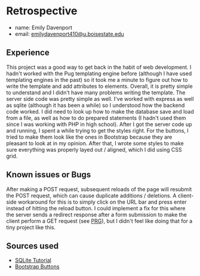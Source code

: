 # Retrospective

- name: Emily Davenport
- email: emilydavenport410@u.boisestate.edu

## Experience

This project was a good way to get back in the habit of web development. I hadn't worked with the Pug templating engine before (although I have used templating engines in the past) so it took me a minute to figure out how to write the template and add attributes to elements. Overall, it is pretty simple to understand and I didn't have many problems writing the template. The server side code was pretty simple as well. I've worked with express as well as sqlite (although it has been a while) so I understood how the backend code worked. I did need to look up how to make the database save and load from a file, as well as how to do prepared statements (I hadn't used them since I was working with PHP in high school). After I got the server code up and running, I spent a while trying to get the styles right. For the buttons, I tried to make them look like the ones in Bootstrap because they are pleasant to look at in my opinion. After that, I wrote some styles to make sure everything was properly layed out / aligned, which I did using CSS grid. 

## Known issues or Bugs

After making a POST request, subsequent reloads of the page will resubmit the POST request, which can cause duplicate additions / deletions. A client-side workaround for this is to simply click on the URL bar and press enter instead of hitting the reload button. I could implement a fix for this where the server sends a redirect response after a form submission to make the client perform a GET request (see [PRG](https://en.wikipedia.org/wiki/Post/Redirect/Get)), but I didn't feel like doing that for a tiny project like this.   

## Sources used

* [SQLite Tutorial](https://www.sqlitetutorial.net/sqlite-nodejs/connect/)
* [Bootstrap Buttons](https://getbootstrap.com/docs/4.0/components/buttons/)

